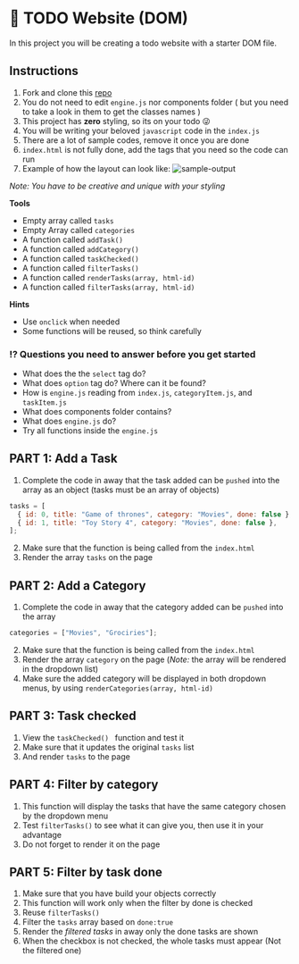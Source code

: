 # 📝 TODO Website (DOM)

In this project you will be creating a todo website with a starter DOM file.

## Instructions

1. Fork and clone this [repo](https://github.com/JoinCODED/TASK-todo-app)
2. You do not need to edit `engine.js` nor components folder ( but you need to take a look in them to get the classes names )
3. This project has **zero** styling, so its on your todo 😜
4. You will be writing your beloved `javascript` code in the `index.js`
5. There are a lot of sample codes, remove it once you are done
6. `index.html` is not fully done, add the tags that you need so the code can run
7. Example of how the layout can look like:
   ![sample-output](https://i.ibb.co/X70ZNTm/MP.png)

_Note: You have to be creative and unique with your styling_

**Tools**

- Empty array called `tasks`
- Empty Array called `categories`
- A function called `addTask()`
- A function called `addCategory()`
- A function called `taskChecked()`
- A function called `filterTasks()`
- A function called `renderTasks(array, html-id)`
- A function called `filterTasks(array, html-id)`

**Hints**

- Use `onclick` when needed
- Some functions will be reused, so think carefully

### ⁉️ Questions you need to answer before you get started

- What does the the `select` tag do?
- What does `option` tag do? Where can it be found?
- How is `engine.js` reading from `index.js`, `categoryItem.js`, and `taskItem.js`
- What does components folder contains?
- What does `engine.js` do?
- Try all functions inside the `engine.js`

## PART 1: Add a Task

1. Complete the code in away that the task added can be `pushed` into the array as an object (tasks must be an array of objects)

```javascript
tasks = [
  { id: 0, title: "Game of thrones", category: "Movies", done: false },
  { id: 1, title: "Toy Story 4", category: "Movies", done: false },
];
```

2. Make sure that the function is being called from the `index.html`
3. Render the array `tasks` on the page

## PART 2: Add a Category

1. Complete the code in away that the category added can be `pushed` into the array

```javascript
categories = ["Movies", "Grociries"];
```

2. Make sure that the function is being called from the `index.html`
3. Render the array `category` on the page
   (_Note:_ the array will be rendered in the dropdown list)
4. Make sure the added category will be displayed in both dropdown menus, by using `renderCategories(array, html-id)`

## PART 3: Task checked

1. View the `taskChecked() ` function and test it
2. Make sure that it updates the original `tasks` list
3. And render `tasks` to the page

## PART 4: Filter by category

1. This function will display the tasks that have the same category chosen by the dropdown menu
2. Test `filterTasks()` to see what it can give you, then use it in your advantage
3. Do not forget to render it on the page

## PART 5: Filter by task done

1. Make sure that you have build your objects correctly
2. This function will work only when the filter by done is checked
3. Reuse `filterTasks()`
4. Filter the `tasks` array based on `done:true`
5. Render the _filtered tasks_ in away only the done tasks are shown
6. When the checkbox is not checked, the whole tasks must appear (Not the filtered one)
